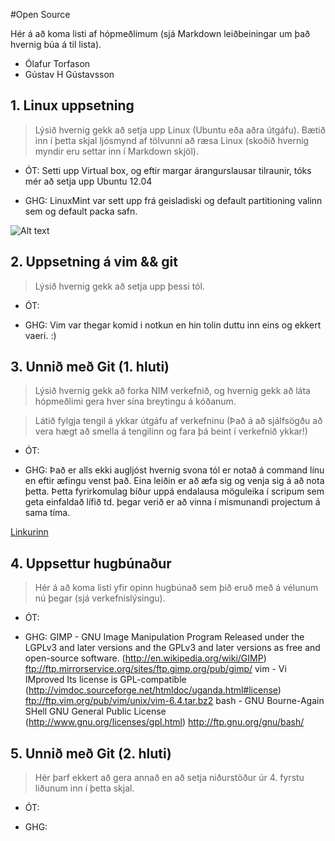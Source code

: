 #Open Source

Hér á að koma listi af hópmeðlimum (sjá Markdown leiðbeiningar um það hvernig búa á til lista).


+ Ólafur Torfason 
+ Gústav H Gústavsson

## 1. Linux uppsetning

>Lýsið hvernig gekk að setja upp Linux (Ubuntu eða aðra útgáfu). Bætið inn í þetta skjal ljósmynd af tölvunni að ræsa Linux (skoðið hvernig myndir eru settar inn í Markdown skjöl).

+ ÓT:
Setti upp Virtual box, og eftir margar árangurslausar tilraunir, tóks mér að setja upp Ubuntu 12.04 

+ GHG:
LinuxMint var sett upp frá geisladiski og default partitioning valinn sem og default packa safn.

![Alt text](boot_pic_ghg.jpeg "Boot menu")


## 2. Uppsetning á vim && git

>Lýsið hvernig gekk að setja upp þessi tól.

+ ÓT:


+ GHG:
Vim var thegar komid i notkun en hin tolin duttu inn eins og ekkert vaeri. :)

## 3. Unnið með Git (1. hluti)

>Lýsið hvernig gekk að forka NIM verkefnið, og hvernig gekk að láta hópmeðlimi gera hver sína breytingu á kóðanum.

>Látið fylgja tengil á ykkar útgáfu af verkefninu (Það á að sjálfsögðu að vera hægt að smella á tengilinn og fara þá beint í verkefnið ykkar!)

+ ÓT:


+ GHG:
Það er alls ekki augljóst hvernig svona tól er notað á command línu en eftir æfingu venst það. Eina leiðin er að æfa sig og venja sig á að nota þetta. Þetta fyrirkomulag bíður uppá endalausa möguleika í scripum sem geta einfaldað lífið td. þegar verið er að vinna í mismunandi projectum á sama tíma.

[Linkurinn](https://github.com/gustavhjortur/INTOPrufa.git "Github projectid okkar")

## 4. Uppsettur hugbúnaður

>Hér á að koma listi yfir opinn hugbúnað sem þið eruð með á vélunum nú þegar (sjá verkefnislýsingu).

+ ÓT:


+ GHG:
GIMP - GNU Image Manipulation Program    Released under the LGPLv3 and later versions and the GPLv3             and later versions as free and open-source software. (http://en.wikipedia.org/wiki/GIMP)
ftp://ftp.mirrorservice.org/sites/ftp.gimp.org/pub/gimp/
vim - Vi IMproved    Its license is GPL-compatible (http://vimdoc.sourceforge.net/htmldoc/uganda.html#license)
    ftp://ftp.vim.org/pub/vim/unix/vim-6.4.tar.bz2
bash - GNU Bourne-Again SHell    GNU General Public License (http://www.gnu.org/licenses/gpl.html)
    http://ftp.gnu.org/gnu/bash/


## 5. Unnið með Git (2. hluti)

>Hér þarf ekkert að gera annað en að setja niðurstöður úr 4. fyrstu liðunum inn í þetta skjal.

+ ÓT:


+ GHG:

